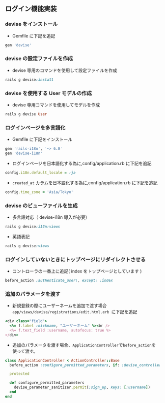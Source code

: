 ## ログイン機能実装

### devise をインストール
- Gemfile に下記を追記
```ruby
gem 'devise'
```

### devise の設定ファイルを作成
- devise 専用のコマンドを使用して設定ファイルを作成
```ruby
rails g devise:install
```

### devise を使用する User モデルの作成
- devise 専用コマンドを使用してモデルを作成
```ruby
rails g devise User
```
### ログインページを多言語化
- Gemfile に下記をインストール
```ruby
gem 'rails-i18n', '~> 6.0'
gem 'devise-i18n'
```

- ログインページを日本語化する為に,config/application.rb に下記を追記
```ruby
config.i18n.default_locale = :ja
```

- `created_at` カラムを日本語化する為に,config/application.rb に下記を追記
```ruby
config.time_zone = 'Asia/Tokyo'
```

### devise のビューファイルを生成
- 多言語対応（ devise-i18n 導入が必要）
```ruby
rails g devise:i18n:views
```
- 英語表記
```ruby
rails g devise:views
```
### ログインしていないときにトップページにリダイレクトさせる
- コントローラの一番上に追記( index をトップページとしています )
```ruby
before_action :authenticate_user!, except: :index
```

### 追加のパラメータを渡す
- 新規登録の際にユーザーネームを追加で渡す場合`app/views/devise/registrations/edit.html.erb
`に下記を追記
```ruby
<div class="field">
  <%= f.label :nickname, "ユーザーネーム" %><br />
  <%= f.text_field :username, autofocus: true %>
</div>
```
- 追加のパラメータを渡す場合、`ApplicationController`で`before_action`を使って渡す。
```ruby
class ApplicationController < ActionController::Base
  before_action :configure_permitted_parameters, if: :devise_controller?

  protected

  def configure_permitted_parameters
    devise_parameter_sanitizer.permit(:sign_up, keys: [:username])
  end
end

```



